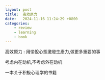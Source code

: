 ```yaml
---
layout: post
title:  高效原力
date:   2024-11-16 11:24:29 +0800
categories: 
    - review
    - learning
    - book
---
```


高效原力 : 用愉悅心態激發生產力,做更多重要的事

考虑内在动机,不考虑外在动机

一本关于积极心理学的书籍
